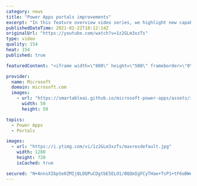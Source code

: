 ```yaml
---
category: news
title: "Power Apps portals improvements"
excerpt: "In this feature overview video series, we highlight new capabilities included in the latest update to Microsoft Power Apps.  Power Apps portals improvements bring new capabilities for makers and developers by providing a new identity management configuration experience with enhanced functionality to"
publishedDateTime: 2021-01-22T18:12:14Z
originalUrl: "https://youtube.com/watch?v=1z2GLm3xzTs"
type: video
quality: 154
heat: 154
published: true

featuredContent: "<iframe width=\"800\" height=\"500\" frameborder=\"0\" src=\"https://www.youtube.com/embed/1z2GLm3xzTs\" allow=\"accelerometer; autoplay; encrypted-media; gyroscope; picture-in-picture\" allowfullscreen></iframe>"

provider:
  name: Microsoft
  domain: microsoft.com
  images:
    - url: "https://smartableai.github.io/microsoft-power-apps/assets/images/organizations/microsoft.com-50x50.jpg"
      width: 50
      height: 50

topics:
  - Power Apps
  - Portals

images:
  - url: "https://i.ytimg.com/vi/1z2GLm3xzTs/maxresdefault.jpg"
    width: 1280
    height: 720
    isCached: true

secured: "N+AnnsXIbpSe0ZMIjQLDQPuCDgtbE5ELO1/BQQmIgFCyTHae+TsP1+tF6oBWeoU+i+g3Hx11Nc6q4edgn2+lSbwaOFbb9HYSC8JzwpXkoLavED1dGFsH3kT8epD8Pi2IXBhvMy2jnikow3LfXKosoeJeTd/rkk4crwg8c6Btw5uu5CxUQKEamFjAvp2AVtFAxEvH1g4m+OvgZHUG7ig9f+WSMce9BGN1oXgB9vztc0danfneAWR5BpoGeSzxIwPbalLgTqkAAIIBKCjMmz43VzQ4YrYynbLzNXUELebbagcYocRON3hi7X6SeeKiefifgZ/gt9nDPnxX+I+rgh1Au5Yg2NrZ6wA8su438YPr6LkSRZqWsyOkj/aE/NfGR/4NU2k4i3hbgh4Ave+ybWKEM42kQDuZ/sSOPvxmUkRy/Hs=;apSCRQqdaSsa94H9h+oAeQ=="
---
```



